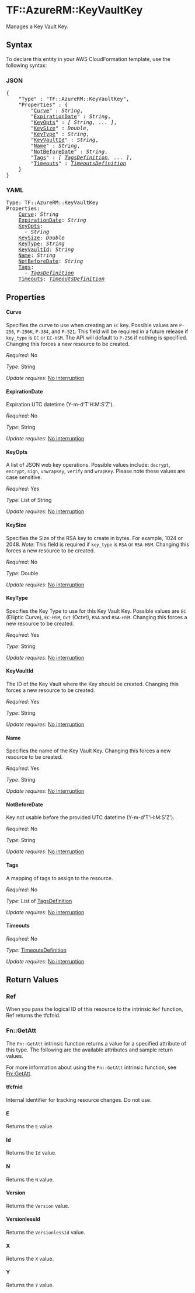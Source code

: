 # TF::AzureRM::KeyVaultKey

Manages a Key Vault Key.

## Syntax

To declare this entity in your AWS CloudFormation template, use the following syntax:

### JSON

<pre>
{
    "Type" : "TF::AzureRM::KeyVaultKey",
    "Properties" : {
        "<a href="#curve" title="Curve">Curve</a>" : <i>String</i>,
        "<a href="#expirationdate" title="ExpirationDate">ExpirationDate</a>" : <i>String</i>,
        "<a href="#keyopts" title="KeyOpts">KeyOpts</a>" : <i>[ String, ... ]</i>,
        "<a href="#keysize" title="KeySize">KeySize</a>" : <i>Double</i>,
        "<a href="#keytype" title="KeyType">KeyType</a>" : <i>String</i>,
        "<a href="#keyvaultid" title="KeyVaultId">KeyVaultId</a>" : <i>String</i>,
        "<a href="#name" title="Name">Name</a>" : <i>String</i>,
        "<a href="#notbeforedate" title="NotBeforeDate">NotBeforeDate</a>" : <i>String</i>,
        "<a href="#tags" title="Tags">Tags</a>" : <i>[ <a href="tagsdefinition.md">TagsDefinition</a>, ... ]</i>,
        "<a href="#timeouts" title="Timeouts">Timeouts</a>" : <i><a href="timeoutsdefinition.md">TimeoutsDefinition</a></i>
    }
}
</pre>

### YAML

<pre>
Type: TF::AzureRM::KeyVaultKey
Properties:
    <a href="#curve" title="Curve">Curve</a>: <i>String</i>
    <a href="#expirationdate" title="ExpirationDate">ExpirationDate</a>: <i>String</i>
    <a href="#keyopts" title="KeyOpts">KeyOpts</a>: <i>
      - String</i>
    <a href="#keysize" title="KeySize">KeySize</a>: <i>Double</i>
    <a href="#keytype" title="KeyType">KeyType</a>: <i>String</i>
    <a href="#keyvaultid" title="KeyVaultId">KeyVaultId</a>: <i>String</i>
    <a href="#name" title="Name">Name</a>: <i>String</i>
    <a href="#notbeforedate" title="NotBeforeDate">NotBeforeDate</a>: <i>String</i>
    <a href="#tags" title="Tags">Tags</a>: <i>
      - <a href="tagsdefinition.md">TagsDefinition</a></i>
    <a href="#timeouts" title="Timeouts">Timeouts</a>: <i><a href="timeoutsdefinition.md">TimeoutsDefinition</a></i>
</pre>

## Properties

#### Curve

Specifies the curve to use when creating an `EC` key. Possible values are `P-256`, `P-256K`, `P-384`, and `P-521`. This field will be required in a future release if `key_type` is `EC` or `EC-HSM`. The API will default to `P-256` if nothing is specified. Changing this forces a new resource to be created.

_Required_: No

_Type_: String

_Update requires_: [No interruption](https://docs.aws.amazon.com/AWSCloudFormation/latest/UserGuide/using-cfn-updating-stacks-update-behaviors.html#update-no-interrupt)

#### ExpirationDate

Expiration UTC datetime (Y-m-d'T'H:M:S'Z').

_Required_: No

_Type_: String

_Update requires_: [No interruption](https://docs.aws.amazon.com/AWSCloudFormation/latest/UserGuide/using-cfn-updating-stacks-update-behaviors.html#update-no-interrupt)

#### KeyOpts

A list of JSON web key operations. Possible values include: `decrypt`, `encrypt`, `sign`, `unwrapKey`, `verify` and `wrapKey`. Please note these values are case sensitive.

_Required_: Yes

_Type_: List of String

_Update requires_: [No interruption](https://docs.aws.amazon.com/AWSCloudFormation/latest/UserGuide/using-cfn-updating-stacks-update-behaviors.html#update-no-interrupt)

#### KeySize

Specifies the Size of the RSA key to create in bytes. For example, 1024 or 2048. *Note*: This field is required if `key_type` is `RSA` or `RSA-HSM`. Changing this forces a new resource to be created.

_Required_: No

_Type_: Double

_Update requires_: [No interruption](https://docs.aws.amazon.com/AWSCloudFormation/latest/UserGuide/using-cfn-updating-stacks-update-behaviors.html#update-no-interrupt)

#### KeyType

Specifies the Key Type to use for this Key Vault Key. Possible values are `EC` (Elliptic Curve), `EC-HSM`, `Oct` (Octet), `RSA` and `RSA-HSM`. Changing this forces a new resource to be created.

_Required_: Yes

_Type_: String

_Update requires_: [No interruption](https://docs.aws.amazon.com/AWSCloudFormation/latest/UserGuide/using-cfn-updating-stacks-update-behaviors.html#update-no-interrupt)

#### KeyVaultId

The ID of the Key Vault where the Key should be created. Changing this forces a new resource to be created.

_Required_: Yes

_Type_: String

_Update requires_: [No interruption](https://docs.aws.amazon.com/AWSCloudFormation/latest/UserGuide/using-cfn-updating-stacks-update-behaviors.html#update-no-interrupt)

#### Name

Specifies the name of the Key Vault Key. Changing this forces a new resource to be created.

_Required_: Yes

_Type_: String

_Update requires_: [No interruption](https://docs.aws.amazon.com/AWSCloudFormation/latest/UserGuide/using-cfn-updating-stacks-update-behaviors.html#update-no-interrupt)

#### NotBeforeDate

Key not usable before the provided UTC datetime (Y-m-d'T'H:M:S'Z').

_Required_: No

_Type_: String

_Update requires_: [No interruption](https://docs.aws.amazon.com/AWSCloudFormation/latest/UserGuide/using-cfn-updating-stacks-update-behaviors.html#update-no-interrupt)

#### Tags

A mapping of tags to assign to the resource.

_Required_: No

_Type_: List of <a href="tagsdefinition.md">TagsDefinition</a>

_Update requires_: [No interruption](https://docs.aws.amazon.com/AWSCloudFormation/latest/UserGuide/using-cfn-updating-stacks-update-behaviors.html#update-no-interrupt)

#### Timeouts

_Required_: No

_Type_: <a href="timeoutsdefinition.md">TimeoutsDefinition</a>

_Update requires_: [No interruption](https://docs.aws.amazon.com/AWSCloudFormation/latest/UserGuide/using-cfn-updating-stacks-update-behaviors.html#update-no-interrupt)

## Return Values

### Ref

When you pass the logical ID of this resource to the intrinsic `Ref` function, Ref returns the tfcfnid.

### Fn::GetAtt

The `Fn::GetAtt` intrinsic function returns a value for a specified attribute of this type. The following are the available attributes and sample return values.

For more information about using the `Fn::GetAtt` intrinsic function, see [Fn::GetAtt](https://docs.aws.amazon.com/AWSCloudFormation/latest/UserGuide/intrinsic-function-reference-getatt.html).

#### tfcfnid

Internal identifier for tracking resource changes. Do not use.

#### E

Returns the <code>E</code> value.

#### Id

Returns the <code>Id</code> value.

#### N

Returns the <code>N</code> value.

#### Version

Returns the <code>Version</code> value.

#### VersionlessId

Returns the <code>VersionlessId</code> value.

#### X

Returns the <code>X</code> value.

#### Y

Returns the <code>Y</code> value.

